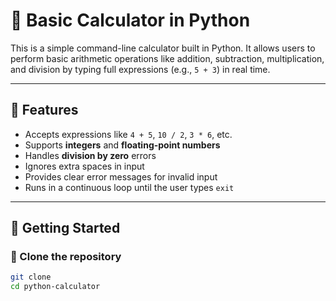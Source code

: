 # 🧮 Basic Calculator in Python

This is a simple command-line calculator built in Python. It allows users to perform basic arithmetic operations like addition, subtraction, multiplication, and division by typing full expressions (e.g., `5 + 3`) in real time.

---

## 📌 Features

- Accepts expressions like `4 + 5`, `10 / 2`, `3 * 6`, etc.
- Supports **integers** and **floating-point numbers**
- Handles **division by zero** errors
- Ignores extra spaces in input
- Provides clear error messages for invalid input
- Runs in a continuous loop until the user types `exit`

---

## 🚀 Getting Started

### 📁 Clone the repository

```bash
git clone
cd python-calculator
```
